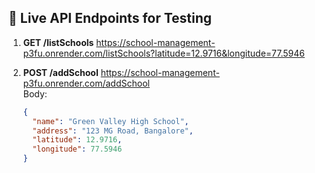 ## 🔗 Live API Endpoints for Testing

1. **GET /listSchools**
   https://school-management-p3fu.onrender.com/listSchools?latitude=12.9716&longitude=77.5946

2. **POST /addSchool**
   https://school-management-p3fu.onrender.com/addSchool  
   Body:
   ```json
   {
     "name": "Green Valley High School",
     "address": "123 MG Road, Bangalore",
     "latitude": 12.9716,
     "longitude": 77.5946
   }
